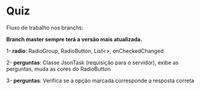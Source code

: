 # Quiz

Fluxo de trabalho nos branchs:

**Branch master sempre terá a versão mais atualizada.**

1- **radio**: RadioGroup, RadioButton, List<>, onCheckedChanged

2- **perguntas**: Classe JsonTask (requisição para o servidor), exibe as perguntas, muda as cores do RadioButton

3- **perguntas**: Verifica se a opção marcada corresponde a resposta correta


